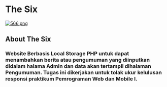 # The Six

[![566.png](https://i.postimg.cc/Y9K9tqkr/Screenshot-566.png)](https://postimg.cc/zL75jNV6)

## About The Six
### Website Berbasis Local Storage PHP untuk dapat menambahkan berita atau pengumuman yang diinputkan didalam halama Admin dan data akan tertampil dihalaman Pengumuman. Tugas ini dikerjakan untuk tolak ukur kelulusan responsi praktikum Pemrograman Web dan Mobile I.
